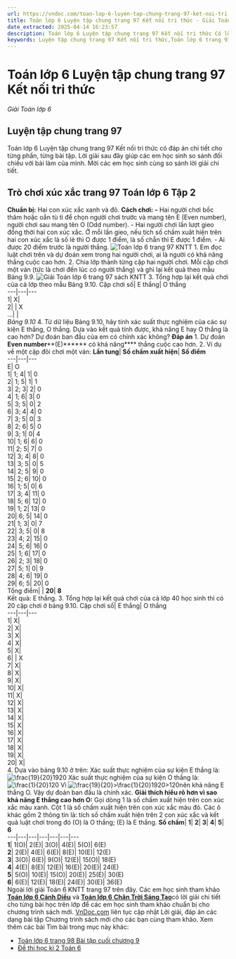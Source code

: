 ```yaml
---
url: https://vndoc.com/toan-lop-6-luyen-tap-chung-trang-97-ket-noi-tri-thuc-257303
title: Toán lớp 6 Luyện tập chung trang 97 Kết nối tri thức - Giải Toán lớp 6 - VnDoc.com
date_extracted: 2025-04-14 16:23:57
description: Toán lớp 6 Luyện tập chung trang 97 Kết nối tri thức Có lời giải chi tiết cho từng bài tập cho các em học sinh tham khảo luyện Giải Toán 6 Kết nối tri thức với cuộc sống Chương 9 tập 2.
keywords: Luyện tập chung trang 97 Kết nối tri thức,Toán lớp 6 trang 97 tập 2 kết nối tri thức,toán 6,toán lớp 6,giải toán lớp 6,giải toán 6,toán lớp 6 kết nối tri thức,toán 6 kết nối tri thức,giải toán 6 tập 2 kết nối tri thức,giải toán 6 trang 97 Kết nối tri thức,Toán lớp 6 trang 97 kết nối tri thức
---
```


# Toán lớp 6 Luyện tập chung trang 97 Kết nối tri thức
 _Giải Toán lớp 6_
## Luyện tập chung trang 97
Toán lớp 6 Luyện tập chung trang 97 Kết nối tri thức có đáp án chi tiết cho từng phần, từng bài tập. Lời giải sau đây giúp các em học sinh so sánh đối chiếu với bài làm của mình. Mời các em học sinh cùng so sánh lời giải chi tiết.
## **Trò chơi xúc xắc trang 97 Toán lớp 6 Tập 2**
**Chuẩn bị:** Hai con xúc xắc xanh và đỏ.
**Cách chơi:**
**-** Hai người chơi bốc thăm hoặc oẳn tù tì để chọn người chơi trước và mang tên E \(Even number\), người chơi sau mang tên O \(Odd number\).
\- Hai người chơi lần lượt gieo đồng thời hai con xúc xắc. Ở mỗi lần gieo, nếu tích số chấm xuât hiện trên hai con xúc xắc là số lẻ thì O được 1 điểm, là số chẵn thì E được 1 điểm.
\- Ai được 20 điểm trước là người thắng.
![Toán lớp 6 trang 97 KNTT](https://i.vdoc.vn/data/image/2022/02/24/luyen-tap-chung-trang-97-1.png)
1\. Em đọc luật chơi trên và dự đoán xem trong hai người chơi, ai là người có khả năng thắng cuộc cao hơn.
2\. Chia lớp thành từng cặp hai người chơi. Mỗi cặp chơi một ván \(tức là chơi đến lúc có người thắng\) và ghi lại kết quả theo mẫu Bảng 9.9.
![Giải Toán lớp 6 trang 97 sách KNTT](https://i.vdoc.vn/data/image/2022/02/24/luyen-tap-chung-trang-97-2.png)
3\. Tổng hợp lại kết quả chơi của cả lớp theo mẫu Bảng 9.10.
Cặp chơi số| E thắng| O thắng  
---|---|---  
1| X|   
2| | X  
…| |   
 _Bảng 9.10_
4\. Từ dữ liệu Bảng 9.10, hãy tính xác suất thực nghiệm của các sự kiện E thắng, O thắng. Dựa vào kết quả tính được, khả năng E hay O thắng là cao hơn? Dự đoán ban đầu của em có chính xác không?
**Đáp án**
1\. Dự đoán **Even number****\(E\)****** có khả năng**** thắng cuộc cao hơn.
2\. Ví dụ về một cặp đôi chơi một ván:
**Lần tung**| **Số chấm xuất hiện**| **Số điểm**  
---|---|---  
E| O  
1| 1; 4| 1| 0  
2| 1; 5| 1| 1  
3| 2; 3| 2| 0  
4| 1; 6| 3| 0  
5| 3; 5| 0| 2  
6| 3; 4| 4| 0  
7| 3; 5| 0| 3  
8| 2; 6| 5| 0  
9| 3; 1| 0| 4  
10| 1; 6| 6| 0  
11| 2; 5| 7| 0  
12| 3; 4| 8| 0  
13| 3; 5| 0| 5  
14| 2; 5| 9| 0  
15| 2; 6| 10| 0  
16| 1; 5| 0| 6  
17| 3; 4| 11| 0  
18| 5; 6| 12| 0  
19| 1; 2| 13| 0  
20| 6; 5| 14| 0  
21| 1; 3| 0| 7  
22| 3; 5| 0| 8  
23| 4; 2| 15| 0  
24| 5; 6| 16| 0  
25| 1; 6| 17| 0  
26| 2; 3| 18| 0  
27| 5; 1| 0| 9  
28| 4; 6| 19| 0  
29| 6; 5| 20| 0  
Tổng điểm| | **20**| **8**  
Kết quả: E thắng.
3\. Tổng hợp lại kết quả chơi của cả lớp 40 học sinh thì có 20 cặp chơi ở bảng 9.10.
Cặp chơi số| E thắng| O thắng  
---|---|---  
1| X|   
2| X|   
3| X|   
4| X|   
5| X|   
6| | X  
7| X|   
8| X|   
9| X|   
10| X|   
11| X|   
12| X|   
13| X|   
14| X|   
15| X|   
16| X|   
17| X|   
18| X|   
19| X|   
20| X|   
4\. Dựa vào bảng 9.10 ở trên:
Xác suất thực nghiệm của sự kiện E thắng là: ![\\frac{19}{20}](https://i.vdoc.vn/data/image/blank.png)1920
Xác suất thực nghiệm của sự kiện O thắng là: ![\\frac{1}{20}](https://i.vdoc.vn/data/image/blank.png)120
Vì ![\\frac{19}{20}>\\frac{1}{20}](https://i.vdoc.vn/data/image/blank.png)1920>120nên khả năng E thắng O.
Vậy dự đoán ban đầu là chính xác.
**Giải thích hiểu rõ hơn vì sao khả năng E thắng cao hơn O:**
Gọi dòng 1 là số chấm xuất hiện trên con xúc xắc màu xanh.
Cột 1 là số chấm xuất hiện trên con xúc xắc màu đỏ.
Các ô khác gồm 2 thông tin là: tích số chấm xuất hiện trên 2 con xúc xắc và kết quả luật chơi trong đó \(O\) là O thắng; \(E\) là E thắng.
**Số chấm**| **1**| **2**| **3**| **4**| **5**| **6**  
---|---|---|---|---|---|---  
**1**|  1\(O\)| 2\(E\)| 3\(O\)| 4\(E\)| 5\(O\)| 6\(E\)  
**2**|  2\(E\)| 4\(E\)| 6\(E\)| 8\(E\)| 10\(E\)| 12\(E\)  
**3**|  3\(O\)| 6\(E\)| 9\(O\)| 12\(E\)| 15\(O\)| 18\(E\)  
**4**|  4\(E\)| 8\(E\)| 12\(E\)| 16\(E\)| 20\(E\)| 24\(E\)  
**5**|  5\(O\)| 10\(E\)| 15\(O\)| 20\(E\)| 25\(E\)| 30\(E\)  
**6**|  6\(E\)| 12\(E\)| 18\(E\)| 24\(E\)| 30\(E\)| 36\(E\)  
Ngoài lời giải Toán 6 KNTT trang 97 trên đây. Các em học sinh tham khảo **[Toán lớp 6 Cánh Diều](<https://vndoc.com/toan-lop-6-sach-canh-dieu>)** và [**Toán lớp 6** **Chân Trời Sáng Tạo**](<https://vndoc.com/toan-lop-6-sach-chan-troi-sang-tao>)có lời giải chi tiết cho từng bài học trên lớp để các em học sinh tham khảo chuẩn bị cho chương trình  sách mới. [VnDoc.com](<https://vndoc.com/>) liên tục cập nhật Lời giải, đáp án các dạng bài tập Chương trình sách mới cho các bạn cùng tham khảo.
Xem thêm các bài Tìm bài trong mục này khác:
  * [Toán lớp 6 trang 98 Bài tập cuối chương 9](</toan-lop-6-trang-98-bai-tap-cuoi-chuong-9-257310>)
  * [Đề thi học kì 2 Toán 6](</de-thi-hoc-ki-2-lop-6-mon-toan>)

